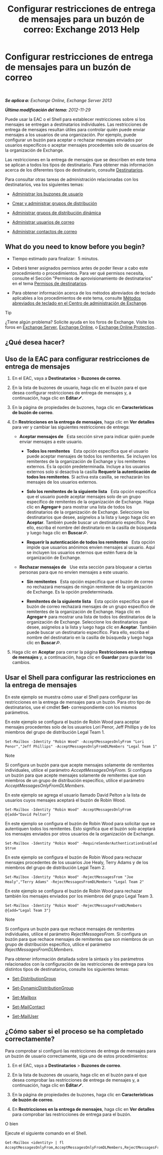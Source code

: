 ﻿---
title: 'Configurar restricciones de entrega de mensajes para un buzón de correo: Exchange 2013 Help'
TOCTitle: Configurar restricciones de entrega de mensajes para un buzón de correo
ms:assetid: c4b8b89f-3dbe-4cb8-8839-9a4e8067e00c
ms:mtpsurl: https://technet.microsoft.com/es-es/library/Bb397214(v=EXCHG.150)
ms:contentKeyID: 50556880
ms.date: 04/23/2018
mtps_version: v=EXCHG.150
ms.translationtype: HT
---

# Configurar restricciones de entrega de mensajes para un buzón de correo

 

_**Se aplica a:** Exchange Online, Exchange Server 2013_

_**Última modificación del tema:** 2012-11-29_

Puede usar la EAC o el Shell para establecer restricciones sobre si los mensajes se entregan a destinatarios individuales. Las restricciones de entrega de mensajes resultan útiles para controlar quién puede enviar mensajes a los usuarios de una organización. Por ejemplo, puede configurar un buzón para aceptar o rechazar mensajes enviados por usuarios específicos o aceptar mensajes procedentes solo de usuarios de la organización de Exchange.

Las restricciones en la entrega de mensajes que se describen en este tema se aplican a todos los tipos de destinatario. Para obtener más información acerca de los diferentes tipos de destinatario, consulte [Destinatarios](recipients-exchange-2013-help.md).

Para consultar otras tareas de administración relacionadas con los destinatarios, vea los siguientes temas:

  - [Administrar los buzones de usuario](manage-user-mailboxes-exchange-2013-help.md)

  - [Crear y administrar grupos de distribución](create-and-manage-distribution-groups-exchange-2013-help.md)

  - [Administrar grupos de distribución dinámica](manage-dynamic-distribution-groups-exchange-2013-help.md)

  - [Administrar usuarios de correo](manage-mail-users-exchange-2013-help.md)

  - [Administrar contactos de correo](manage-mail-contacts-exchange-2013-help.md)

## What do you need to know before you begin?

  - Tiempo estimado para finalizar:  5 minutos.

  - Deberá tener asignados permisos antes de poder llevar a cabo este procedimiento o procedimientos. Para ver qué permisos necesita, consulte el Sección "Permisos de aprovisionamiento de destinatarios" en el tema [Permisos de destinatarios](recipients-permissions-exchange-2013-help.md).

  - Para obtener información acerca de los métodos abreviados de teclado aplicables a los procedimientos de este tema, consulte [Métodos abreviados de teclado en el Centro de administración de Exchange](keyboard-shortcuts-in-the-exchange-admin-center-exchange-online-protection-help.md).


> [!TIP]
> ¿Tiene algún problema? Solicite ayuda en los foros de Exchange. Visite los foros en <A href="https://go.microsoft.com/fwlink/p/?linkid=60612">Exchange Server</A>, <A href="https://go.microsoft.com/fwlink/p/?linkid=267542">Exchange Online</A>, o <A href="https://go.microsoft.com/fwlink/p/?linkid=285351">Exchange Online Protection</A>..



## ¿Qué desea hacer?

## Uso de la EAC para configurar restricciones de entrega de mensajes

1.  En el EAC, vaya a **Destinatarios** \> **Buzones de correo**.

2.  En la lista de buzones de usuario, haga clic en el buzón para el que desea configurar restricciones de entrega de mensajes y, a continuación, haga clic en **Editar**![Icono Editar](images/Bb124582.6f53ccb2-1f13-4c02-bea0-30690e6ea71d(EXCHG.150).gif "Icono Editar").

3.  En la página de propiedades de buzones, haga clic en **Características de buzón de correo**.

4.  En **Restricciones en la entrega de mensajes**, haga clic en **Ver detalles** para ver y cambiar las siguientes restricciones de entrega:
    
      - **Aceptar mensajes de**   Esta sección sirve para indicar quién puede enviar mensajes a este usuario.
        
          - **Todos los remitentes**   Esta opción especifica que el usuario puede aceptar mensajes de todos los remitentes. Se incluyen los remitentes de la organización de Exchange y los remitentes externos. Es la opción predeterminada. Incluye a los usuarios externos solo si desactiva la casilla **Requerir la autenticación de todos los remitentes**. Si activa esta casilla, se rechazarán los mensajes de los usuarios externos.
        
          - **Solo los remitentes de la siguiente lista**   Esta opción especifica que el usuario puede aceptar mensajes solo de un grupo específico de remitentes de la organización de Exchange. Haga clic en **Agregar**![Agregar icono](images/JJ218640.c1e75329-d6d7-4073-a27d-498590bbb558(EXCHG.150).gif "Agregar icono") para mostrar una lista de todos los destinatarios de la organización de Exchange. Seleccione los destinatarios que desee, asígnelos a la lista y luego haga clic en **Aceptar**. También puede buscar un destinatario específico. Para ello, escriba el nombre del destinatario en la casilla de búsqueda y luego haga clic en **Buscar**![icono de Buscar](images/Dn750895.773574d0-9b92-4cab-9f6b-81532c7418b9(EXCHG.150).gif "icono de Buscar").
        
          - **Requerir la autenticación de todos los remitentes**   Esta opción impide que usuarios anónimos envíen mensajes al usuario. Aquí se incluyen los usuarios externos que estén fuera de la organización de Exchange.
    
      - **Rechazar mensajes de**   Use esta sección para bloquear a ciertas personas para que no envíen mensajes a este usuario.
        
          - **Sin remitentes**   Esta opción especifica que el buzón de correo no rechazará mensajes de ningún remitente de la organización de Exchange. Es la opción predeterminada.
        
          - **Remitentes de la siguiente lista**   Esta opción especifica que el buzón de correo rechazará mensajes de un grupo específico de remitentes de la organización de Exchange. Haga clic en **Agregar**![Agregar icono](images/JJ218640.c1e75329-d6d7-4073-a27d-498590bbb558(EXCHG.150).gif "Agregar icono") para mostrar una lista de todos los destinatarios de la organización de Exchange. Seleccione los destinatarios que desee, asígnelos a la lista y luego haga clic en **Aceptar**. También puede buscar un destinatario específico. Para ello, escriba el nombre del destinatario en la casilla de búsqueda y luego haga clic en **Buscar**![icono de Buscar](images/Dn750895.773574d0-9b92-4cab-9f6b-81532c7418b9(EXCHG.150).gif "icono de Buscar").

5.  Haga clic en **Aceptar** para cerrar la página **Restricciones en la entrega de mensajes** y, a continuación, haga clic en **Guardar** para guardar los cambios.

## Usar el Shell para configurar las restricciones en la entrega de mensajes

En este ejemplo se muestra cómo usar el Shell para configurar las restricciones en la entrega de mensajes para un buzón. Para otro tipo de destinatarios, use el cmdlet **Set-** correspondiente con los mismos parámetros.

En este ejemplo se configura el buzón de Robin Wood para aceptar mensajes procedentes solo de los usuarios Lori Penor, Jeff Phillips y de los miembros del grupo de distribución Legal Team 1.

    Set-Mailbox -Identity "Robin Wood" -AcceptMessagesOnlyFrom "Lori Penor","Jeff Phillips" -AcceptMessagesOnlyFromDLMembers "Legal Team 1"


> [!NOTE]
> Si configura un buzón para que acepte mensajes solamente de remitentes individuales, utilice el parámetro <EM>AcceptMessagesOnlyFrom</EM>. Si configura un buzón para que acepte mensajes solamente de remitentes que son miembros de un grupo de distribución específico, utilice el parámetro <EM>AcceptMessagesOnlyFromDLMembers</EM>.



En este ejemplo se agrega el usuario llamado David Pelton a la lista de usuarios cuyos mensajes aceptará el buzón de Robin Wood.

    Set-Mailbox -Identity "Robin Wood" -AcceptMessagesOnlyFrom @{add="David Pelton"}

En este ejemplo se configura el buzón de Robin Wood para solicitar que se autentiquen todos los remitentes. Esto significa que el buzón solo aceptará los mensajes enviados por otros usuarios de la organización de Exchange.

    Set-Mailbox -Identity "Robin Wood" -RequireSenderAuthenticationEnabled $true

En este ejemplo se configura el buzón de Robin Wood para rechazar mensajes procedentes de los usuarios Joe Healy, Terry Adams y de los miembros del grupo de distribución Legal Team 2.

    Set-Mailbox -Identity "Robin Wood" -RejectMessagesFrom "Joe Healy","Terry Adams" -RejectMessagesFromDLMembers "Legal Team 2"

En este ejemplo se configura el buzón de Robin Wood para rechazar también los mensajes enviados por los miembros del grupo Legal Team 3.

    Set-Mailbox -Identity "Robin Wood" -RejectMessagesFromDLMembers @{add="Legal Team 3"}


> [!NOTE]
> Si configura un buzón para que rechace mensajes de remitentes individuales, utilice el parámetro <EM>RejectMessagesFrom</EM>. Si configura un buzón para que rechace mensajes de remitentes que son miembros de un grupo de distribución específico, utilice el parámetro <EM>RejectMessagesFromDLMembers</EM>.



Para obtener información detallada sobre la sintaxis y los parámetros relacionados con la configuración de las restricciones de entrega para los distintos tipos de destinatarios, consulte los siguientes temas:

  - [Set-DistributionGroup](https://technet.microsoft.com/es-es/library/bb124955\(v=exchg.150\))

  - [Set-DynamicDistributionGroup](https://technet.microsoft.com/es-es/library/bb123796\(v=exchg.150\))

  - [Set-Mailbox](https://technet.microsoft.com/es-es/library/bb123981\(v=exchg.150\))

  - [Set-MailContact](https://technet.microsoft.com/es-es/library/aa995950\(v=exchg.150\))

  - [Set-MailUser](https://technet.microsoft.com/es-es/library/aa995971\(v=exchg.150\))

## ¿Cómo saber si el proceso se ha completado correctamente?

Para comprobar si configuró las restricciones de entrega de mensajes para un buzón de usuario correctamente, siga uno de estos procedimientos:

1.  En el EAC, vaya a **Destinatarios** \> **Buzones de correo**.

2.  En la lista de buzones de usuario, haga clic en el buzón para el que desea comprobar las restricciones de entrega de mensajes y, a continuación, haga clic en **Editar**![Icono Editar](images/Bb124582.6f53ccb2-1f13-4c02-bea0-30690e6ea71d(EXCHG.150).gif "Icono Editar").

3.  En la página de propiedades de buzones, haga clic en **Características de buzón de correo**.

4.  En **Restricciones en la entrega de mensajes**, haga clic en **Ver detalles** para comprobar las restricciones de entrega para el buzón.

O bien

Ejecute el siguiente comando en el Shell.

    Get-Mailbox <identity> | fl AcceptMessagesOnlyFrom,AcceptMessagesOnlyFromDLMembers,RejectMessagesFrom,RejectMessagesFromDLMembers,RequireSenderAuthenticationEnabled

